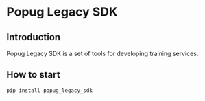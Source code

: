 # Popug Legacy SDK
## Introduction
Popug Legacy SDK is a set of tools for developing training services.

## How to start
```
pip install popug_legacy_sdk
```
